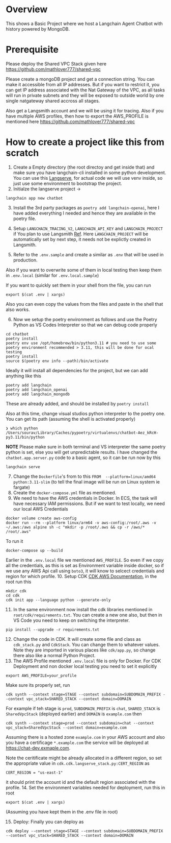 # Overview

This shows a Basic Project where we host a Langchain Agent Chatbot with history powered by MongoDB.


# Prerequisite

Please deploy the Shared VPC Stack given here https://github.com/mathlover777/shared-vpc

Please create a mongoDB project and get a connection string. You can make it accessible from all IP addresses. But if you want to restrict it, you can get IP address associated with the Nat Gateway of the VPC, as all tasks will run in private subnets and they will be exposed to outside world by one single natgateway shared accross all stages.


Also get a Langsmith account and we will be using it for tracing. Also if you have multiple AWS profiles, then how to export the AWS_PROFILE is mentioned here https://github.com/mathlover777/shared-vpc


# How to create a project like this from scratch

1. Create a Empty directory (the root directoy and get inside that) and make sure you have langchain-cli installed in some python development.
You can use this [Langserve](https://python.langchain.com/v0.1/docs/langserve/), for actual code we will use venv inside, so just use some environment to bootstrap the project.
2. Initialze the langserve project ->
```shell
langchain app new chatbot
```
3. Install the 3rd party packages as `poetry add langchain-openai`, here I have added everything I needed and hence they are available in the poetry file.
4. Setup `LANGCHAIN_TRACING_V2`, `LANGCHAIN_API_KEY` and `LANGCHAIN_PROJECT` if You plan to use Langsmith [Ref](https://docs.smith.langchain.com/old/cookbook/tracing-examples/runnable-naming). Here `LANGCHAIN_PROJECT` will be automatically set by next step, it needs not be explictly created in Langsmith.

5. Refer to the `.env.sample` and create a similar as `.env` that will be used in production.

Also if you want to overwrite some of them in local testing then keep them in `.env.local` (similar for `.env.local.sample`)

If you want to quickly set them in your shell from the file, you can run
```shell
export $(cat .env | xargs)
```

Also you can even copy the values from the files and paste in the shell that also works.

6. Now we setup the poetry environment as follows and use the Poetry Python as VS Codes Interpreter so that we can debug code properly
```shell
cd chatbot
poetry install
poetry env use /opt/homebrew/bin/python3.11 # you need to use some poetry environment recommended > 3.11, this will be done for ocal testing
poetry install
source $(poetry env info --path)/bin/activate
```

Ideally it will install all dependencies for the project, but we can add anything like this
```shell
poetry add langchain
poetry add langchain_openai
poetry add langchain_mongodb
```
These are already added, and should be installed by `poetry install`

Also at this time, change visual studios python interpreter to the poetry one. You can get its path (assuming the shell is activated properly)
```shell
❯ which python
/Users/sourav/Library/Caches/pypoetry/virtualenvs/chatbot-Aez_kRcH-py3.11/bin/python
```
**NOTE** Please make sure in both terminal and VS interpreter the same poetry python is set, else you will get unpredictable results.
I have changed the `chatbot.app.server.py` code to a basic agent, so it can be run now by this
```shell
langchain serve
```

7. Change the `Dockerfile`'s from to this `FROM  --platform=linux/amd64 python:3.11-slim` (to tell the final image will be run on Linux system ie fargate)
8. Create the `docker-compose.yml` file as mentioned.
9. We need to have the AWS credentials in Docker. In ECS, the task will have necessary IAM permissions. But if we want to test locally, we need our local AWS Credentials
```shell
docker volume create aws-config
docker run --rm --platform linux/arm64 -v aws-config:/root/.aws -v ~/.aws:/aws alpine sh -c "mkdir -p /root/.aws && cp -r /aws/* /root/.aws"
```
To run it 
```shell
docker-compose up --build
```
Earlier in the `.env.local` file we mentioned `AWS_PROFILE`. So even if we copy all the credentials, as this is set as Environment variable inside docker,
so if we use any AWS Api call using `boto3`, it will know to selcect credentials and region for which profile.
10. Setup CDK [CDK AWS Documentation](https://docs.aws.amazon.com/cdk/v2/guide/cli.html), in the root run this
```shell
mkdir cdk
cd cdk  
cdk init app --language python --generate-only
```
11. In the same environment now install the cdk libraries mentioned in `root/cdk/requirements.txt`. You can create a new one also, but then in VS Code you need to keep on switching the interpreter.
```shell
pip install --upgrade -r requirements.txt 
```
12. Change the code in CDK. It will create some file and class as `cdk_stack.py` and `CdkStack`. You can change them to whatever values. Note they are imported in various places like `cdk/app.py`, so change there also like a normal Python Project.
13. The AWS Profile mentioned `.env.local` file is only for Docker. For CDK Deployment and non docker local testing you need to set it explicitly
```shell
export AWS_PROFILE=your_profile
```
Make sure its properly set, run 
```shell
cdk synth --context stage=STAGE --context subdomain=SUBDOMAIN_PREFIX --context vpc_stack=SHARED_STACK --context domain=DOMAIN
```
For example if teh stage is `prod`, `SUBDOMAIN_PREFIX` is `chat`, `SHARED_STACK` is `SharedVpcStack` (deployed earlier) and `DOMAIN` is `example.com` then
```shell
cdk synth --context stage=prod --context subdomain=chat --context vpc_stack=SharedVpcStack --context domain=example.com
```
Assuming there is a hosted zone `example.com` in your AWS account and also you have a certificage `*.example.com` the service will be deployed at https://chat-dev.exmaple.com.

Note the ceritificate might be already allocated in a different region, so set the appropriate value in `cdk.cdk.langserve_stack.py:CERT_REGION` as
```
CERT_REGION = "us-east-1"
```

it should print the account id and the default region associated with the profile.
14. Set the environment variables needed for deployment, run this in root
```shell
export $(cat .env | xargs)
```
(Assuming you have kept them in the .env file in root)

15. Deploy: Finally you can deploy as 
```shell
cdk deploy --context stage=STAGE --context subdomain=SUBDOMAIN_PREFIX --context vpc_stack=SHARED_STACK --context domain=DOMAIN
```
